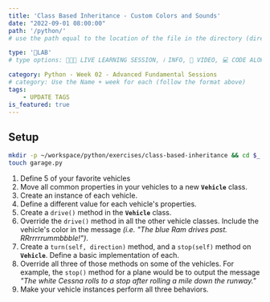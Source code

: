 ```yaml
---
title: 'Class Based Inheritance - Custom Colors and Sounds'
date: "2022-09-01 08:00:00"
path: '/python/'
# use the path equal to the location of the file in the directory (directory structure)

type: '🥼LAB'
# type options: 👩🏽‍🏫 LIVE LEARNING SESSION, ℹ️ INFO, 🎥 VIDEO, 💻 CODE ALONG, 🥼LAB, ↩️ REVIEW/NOTES, 👥 GROUP LEARNING, 👷🏼‍♂️ GROUP PROJECT, 🧠 ASSESSMENT, 📝 ASSIGNMENT

category: Python - Week 02 - Advanced Fundamental Sessions
# category: Use the Name + week for each (follow the format above)
tags:
    - UPDATE TAGS
is_featured: true
---
```

## Setup

```sh
mkdir -p ~/workspace/python/exercises/class-based-inheritance && cd $_
touch garage.py
```

1. Define 5 of your favorite vehicles
1. Move all common properties in your vehicles to a new **`Vehicle`** class.
1. Create an instance of each vehicle.
1. Define a different value for each vehicle's properties.
1. Create a `drive()` method in the **`Vehicle`** class.
1. Override the `drive()` method in all the other vehicle classes. Include the vehicle's color in the message _(i.e. "The blue Ram drives past. RRrrrrrummbbble!")_.
1. Create a `turn(self, direction)` method, and a `stop(self)` method on **`Vehicle`**. Define a basic implementation of each.
1. Override all three of those methods on some of the vehicles. For example, the `stop()` method for a plane would be to output the message _"The white Cessna rolls to a stop after rolling a mile down the runway."_
1. Make your vehicle instances perform all three behaviors.
